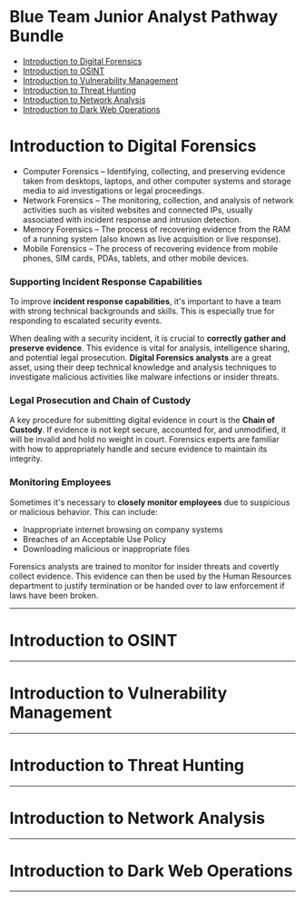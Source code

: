 # Blue Team Junior Analyst Pathway Bundle
* [Introduction to Digital Forensics](#introduction-to-digital-forensics)
* [Introduction to OSINT](#Introduction-to-OSINT)
* [Introduction to Vulnerability Management](#Introduction-to-Vulnerability-Management)
* [Introduction to Threat Hunting](#Introduction-to-Threat-Hunting)
* [Introduction to Network Analysis](#Introduction-to-Network-Analysis)
* [Introduction to Dark Web Operations](#Introduction-to-Dark-Web-Operations)




# Introduction to Digital Forensics

* Computer Forensics – Identifying, collecting, and preserving evidence taken from desktops, laptops, and other computer systems and storage media to aid investigations or legal proceedings.
* Network Forensics – The monitoring, collection, and analysis of network activities such as visited websites and connected IPs, usually associated with incident response and intrusion detection.
* Memory Forensics – The process of recovering evidence from the RAM of a running system (also known as live acquisition or live response).
* Mobile Forensics – The process of recovering evidence from mobile phones, SIM cards, PDAs, tablets, and other mobile devices.


### Supporting Incident Response Capabilities

To improve **incident response capabilities**, it's important to have a team with strong technical backgrounds and skills. This is especially true for responding to escalated security events.

When dealing with a security incident, it is crucial to **correctly gather and preserve evidence**. This evidence is vital for analysis, intelligence sharing, and potential legal prosecution. **Digital Forensics analysts** are a great asset, using their deep technical knowledge and analysis techniques to investigate malicious activities like malware infections or insider threats.


### Legal Prosecution and Chain of Custody

A key procedure for submitting digital evidence in court is the **Chain of Custody**. If evidence is not kept secure, accounted for, and unmodified, it will be invalid and hold no weight in court. Forensics experts are familiar with how to appropriately handle and secure evidence to maintain its integrity.


### Monitoring Employees

Sometimes it's necessary to **closely monitor employees** due to suspicious or malicious behavior. This can include:
* Inappropriate internet browsing on company systems
* Breaches of an Acceptable Use Policy
* Downloading malicious or inappropriate files

Forensics analysts are trained to monitor for insider threats and covertly collect evidence. This evidence can then be used by the Human Resources department to justify termination or be handed over to law enforcement if laws have been broken.

---
# Introduction to OSINT
---
# Introduction to Vulnerability Management
---
# Introduction to Threat Hunting
---
# Introduction to Network Analysis
---
# Introduction to Dark Web Operations
---
